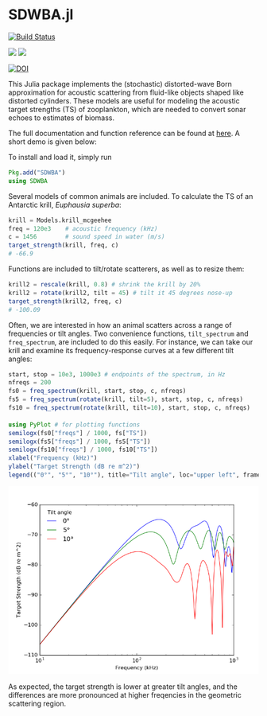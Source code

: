 # SDWBA.jl

[![Build Status](https://travis-ci.org/ElOceanografo/SDWBA.jl.svg?branch=master)](https://travis-ci.org/ElOceanografo/SDWBA.jl)

[![](https://img.shields.io/badge/docs-stable-blue.svg)](https://ElOceanografo.github.io/SDWBA.jl/stable)
[![](https://img.shields.io/badge/docs-dev-blue.svg)](https://ElOceanografo.github.io/SDWBA.jl/dev)

[![DOI](https://zenodo.org/badge/21069/ElOceanografo/SDWBA.jl.svg)](https://zenodo.org/badge/latestdoi/21069/ElOceanografo/SDWBA.jl)

This Julia package implements the (stochastic) distorted-wave Born approximation for 
acoustic scattering from fluid-like objects shaped like distorted cylinders.  These
models are useful for modeling the acoustic target strengths (TS) of zooplankton, which
are needed to convert sonar echoes to estimates of biomass.


The full documentation and function reference can be found at [here](https://eloceanografo.github.io/SDWBA.jl/dev).  A short demo is given below:

To install and load it, simply run

```julia
Pkg.add("SDWBA")
using SDWBA
```

Several models of common animals are included.  To calculate the TS of an Antarctic krill,
*Euphausia superba*:

```julia
krill = Models.krill_mcgeehee
freq = 120e3	# acoustic frequency (kHz)
c = 1456		# sound speed in water (m/s)
target_strength(krill, freq, c)
# -66.9
``` 

Functions are included to tilt/rotate scatterers, as well as to resize them:

```julia
krill2 = rescale(krill, 0.8) # shrink the krill by 20%
krill2 = rotate(krill2, tilt = 45) # tilt it 45 degrees nose-up
target_strength(krill2, freq, c)
# -100.09
```

Often, we are interested in how an animal scatters across a range of frequencies or tilt angles. Two convenience functions, `tilt_spectrum` and `freq_spectrum`, are included to do this easily.  For instance, we can take our krill and examine its frequency-response curves at a few different tilt angles:

```julia
start, stop = 10e3, 1000e3 # endpoints of the spectrum, in Hz
nfreqs = 200
fs0 = freq_spectrum(krill, start, stop, c, nfreqs)
fs5 = freq_spectrum(rotate(krill, tilt=5), start, stop, c, nfreqs)
fs10 = freq_spectrum(rotate(krill, tilt=10), start, stop, c, nfreqs)

using PyPlot # for plotting functions
semilogx(fs0["freqs"] / 1000, fs["TS"])
semilogx(fs5["freqs"] / 1000, fs5["TS"])
semilogx(fs10["freqs"] / 1000, fs10["TS"])
xlabel("Frequency (kHz)")
ylabel("Target Strength (dB re m^2)")
legend(("0°", "5°", "10°"), title="Tilt angle", loc="upper left", frameon=false)
```

![Krill frequency response](krill_freq_response.png)

As expected, the target strength is lower at greater tilt angles, and the differences are more pronounced at higher freqencies in the geometric scattering region.
